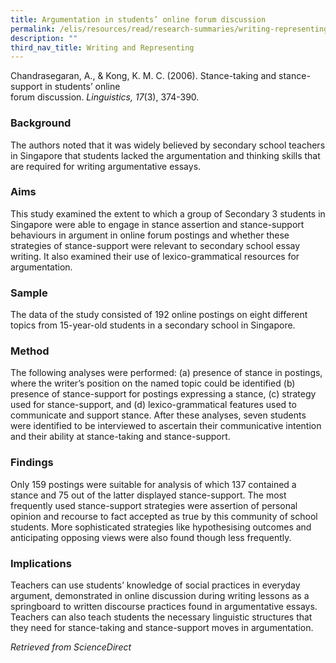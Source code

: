 ```yaml
---
title: Argumentation in students’ online forum discussion
permalink: /elis/resources/read/research-summaries/writing-representing/argumentation-online-forum-discussion/
description: ""
third_nav_title: Writing and Representing
---
```

Chandrasegaran, A., & Kong, K. M. C. (2006). Stance-taking and stance-support in students’ online  
forum discussion. _Linguistics, 17_(3), 374-390.

### Background

The authors noted that it was widely believed by secondary school teachers in Singapore that students lacked the argumentation and thinking skills that are required for writing argumentative essays.

### Aims

This study examined the extent to which a group of Secondary 3 students in Singapore were able to engage in stance assertion and stance-support behaviours in argument in online forum postings and whether these strategies of stance-support were relevant to secondary school essay writing. It also examined their use of lexico-grammatical resources for argumentation.

### Sample

The data of the study consisted of 192 online postings on eight different topics from 15-year-old students in a secondary school in Singapore.

### Method

The following analyses were performed: (a) presence of stance in postings, where the writer’s position on the named topic could be identified (b) presence of stance-support for postings expressing a stance, (c) strategy used for stance-support, and (d) lexico-grammatical features used to communicate and support stance. After these analyses, seven students were identified to be interviewed to ascertain their communicative intention and their ability at stance-taking and stance-support.

### Findings

Only 159 postings were suitable for analysis of which 137 contained a stance and 75 out of the latter displayed stance-support. The most frequently used stance-support strategies were assertion of personal opinion and recourse to fact accepted as true by this community of school students. More sophisticated strategies like hypothesising outcomes and anticipating opposing views were also found though less frequently.

### Implications

Teachers can use students’ knowledge of social practices in everyday argument, demonstrated in online discussion during writing lessons as a springboard to written discourse practices found in argumentative essays. Teachers can also teach students the necessary linguistic structures that they need for stance-taking and stance-support moves in argumentation.


_Retrieved from ScienceDirect_
